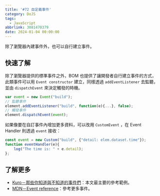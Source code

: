 ```yaml
---
title: '#72 自定義事件'
category: DoJS
tags:
  - JavaScript
abbrlink: 3081470379
date: 2024-01-04 00:00:00
---
```

除了瀏覽器內建事件外，也可以自行建立事件。
<!--more-->
## 快速了解
除了瀏覽器提供的標準事件之外，BOM 也提供了讓開發者自行建立事件的方式，此類事件可以用 `Event constructor` 建立，同樣透過 `addEventListener` 去監聽，並由 `dispatchEvent` 來決定觸發的時機。
```jsx
var event = new Event("build");
// 監聽事件
element.addEventListener("build", function(e){...}, false);
// 觸發事件
element.dispatchEvent(event);
```
如果像要在自訂事件內增加更多資料，可以改用 `CustomEvent` ，在 Event Handler 則透過 `event` 接收：
```jsx
const event = new Custom("build", {"detail: elem.dataset.time"});
function eventHandler(e){
	log("The time is: " + e.detail);
};
```
## 了解更多
- [Kuro－那些你知道與不知道的事件們](https://ithelp.ithome.com.tw/articles/10192175)：本文最主要的參考範例。
- [MDN－Event reference](https://developer.mozilla.org/zh-TW/docs/Web/Events)：參考更多事件。
